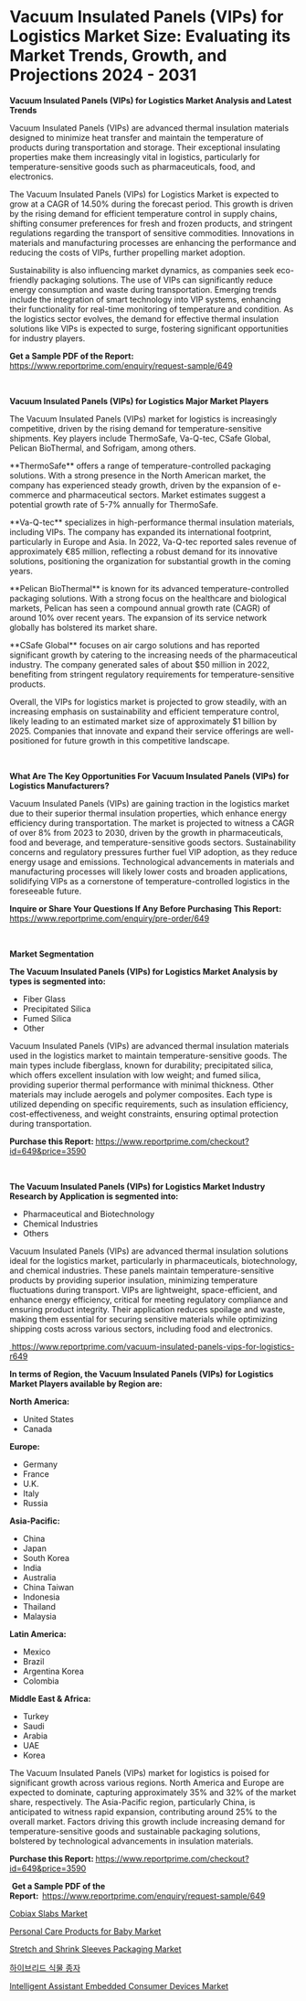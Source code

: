 <p><h1>Vacuum Insulated Panels (VIPs) for Logistics Market Size: Evaluating its Market Trends, Growth, and Projections 2024 - 2031</h1></p><p><strong>Vacuum Insulated Panels (VIPs) for Logistics Market Analysis and Latest Trends</strong></p>
<p><p>Vacuum Insulated Panels (VIPs) are advanced thermal insulation materials designed to minimize heat transfer and maintain the temperature of products during transportation and storage. Their exceptional insulating properties make them increasingly vital in logistics, particularly for temperature-sensitive goods such as pharmaceuticals, food, and electronics.</p><p>The Vacuum Insulated Panels (VIPs) for Logistics Market is expected to grow at a CAGR of 14.50% during the forecast period. This growth is driven by the rising demand for efficient temperature control in supply chains, shifting consumer preferences for fresh and frozen products, and stringent regulations regarding the transport of sensitive commodities. Innovations in materials and manufacturing processes are enhancing the performance and reducing the costs of VIPs, further propelling market adoption.</p><p>Sustainability is also influencing market dynamics, as companies seek eco-friendly packaging solutions. The use of VIPs can significantly reduce energy consumption and waste during transportation. Emerging trends include the integration of smart technology into VIP systems, enhancing their functionality for real-time monitoring of temperature and condition. As the logistics sector evolves, the demand for effective thermal insulation solutions like VIPs is expected to surge, fostering significant opportunities for industry players.</p></p>
<p><strong>Get a Sample PDF of the Report:&nbsp;</strong> <a href="https://www.reportprime.com/enquiry/request-sample/649">https://www.reportprime.com/enquiry/request-sample/649</a></p>
<p>&nbsp;</p>
<p><strong>Vacuum Insulated Panels (VIPs) for Logistics Major Market Players</strong></p>
<p><p>The Vacuum Insulated Panels (VIPs) market for logistics is increasingly competitive, driven by the rising demand for temperature-sensitive shipments. Key players include ThermoSafe, Va-Q-tec, CSafe Global, Pelican BioThermal, and Sofrigam, among others.</p><p>**ThermoSafe** offers a range of temperature-controlled packaging solutions. With a strong presence in the North American market, the company has experienced steady growth, driven by the expansion of e-commerce and pharmaceutical sectors. Market estimates suggest a potential growth rate of 5-7% annually for ThermoSafe.</p><p>**Va-Q-tec** specializes in high-performance thermal insulation materials, including VIPs. The company has expanded its international footprint, particularly in Europe and Asia. In 2022, Va-Q-tec reported sales revenue of approximately €85 million, reflecting a robust demand for its innovative solutions, positioning the organization for substantial growth in the coming years.</p><p>**Pelican BioThermal** is known for its advanced temperature-controlled packaging solutions. With a strong focus on the healthcare and biological markets, Pelican has seen a compound annual growth rate (CAGR) of around 10% over recent years. The expansion of its service network globally has bolstered its market share.</p><p>**CSafe Global** focuses on air cargo solutions and has reported significant growth by catering to the increasing needs of the pharmaceutical industry. The company generated sales of about $50 million in 2022, benefiting from stringent regulatory requirements for temperature-sensitive products.</p><p>Overall, the VIPs for logistics market is projected to grow steadily, with an increasing emphasis on sustainability and efficient temperature control, likely leading to an estimated market size of approximately $1 billion by 2025. Companies that innovate and expand their service offerings are well-positioned for future growth in this competitive landscape.</p></p>
<p>&nbsp;</p>
<p><strong>What Are The Key Opportunities For Vacuum Insulated Panels (VIPs) for Logistics Manufacturers?</strong></p>
<p><p>Vacuum Insulated Panels (VIPs) are gaining traction in the logistics market due to their superior thermal insulation properties, which enhance energy efficiency during transportation. The market is projected to witness a CAGR of over 8% from 2023 to 2030, driven by the growth in pharmaceuticals, food and beverage, and temperature-sensitive goods sectors. Sustainability concerns and regulatory pressures further fuel VIP adoption, as they reduce energy usage and emissions. Technological advancements in materials and manufacturing processes will likely lower costs and broaden applications, solidifying VIPs as a cornerstone of temperature-controlled logistics in the foreseeable future.</p></p>
<p><strong>Inquire or Share Your Questions If Any Before Purchasing This Report:</strong> <a href="https://www.reportprime.com/enquiry/pre-order/649">https://www.reportprime.com/enquiry/pre-order/649</a></p>
<p>&nbsp;</p>
<p><strong>Market Segmentation</strong></p>
<p><strong>The Vacuum Insulated Panels (VIPs) for Logistics Market Analysis by types is segmented into:</strong></p>
<p><ul><li>Fiber Glass</li><li>Precipitated Silica</li><li>Fumed Silica</li><li>Other</li></ul></p>
<p><p>Vacuum Insulated Panels (VIPs) are advanced thermal insulation materials used in the logistics market to maintain temperature-sensitive goods. The main types include fiberglass, known for durability; precipitated silica, which offers excellent insulation with low weight; and fumed silica, providing superior thermal performance with minimal thickness. Other materials may include aerogels and polymer composites. Each type is utilized depending on specific requirements, such as insulation efficiency, cost-effectiveness, and weight constraints, ensuring optimal protection during transportation.</p></p>
<p><strong>Purchase this Report:&nbsp;</strong><a href="https://www.reportprime.com/checkout?id=649&price=3590">https://www.reportprime.com/checkout?id=649&price=3590</a></p>
<p>&nbsp;</p>
<p><strong>The Vacuum Insulated Panels (VIPs) for Logistics Market Industry Research by Application is segmented into:</strong></p>
<p><ul><li>Pharmaceutical and Biotechnology</li><li>Chemical Industries</li><li>Others</li></ul></p>
<p><p>Vacuum Insulated Panels (VIPs) are advanced thermal insulation solutions ideal for the logistics market, particularly in pharmaceuticals, biotechnology, and chemical industries. These panels maintain temperature-sensitive products by providing superior insulation, minimizing temperature fluctuations during transport. VIPs are lightweight, space-efficient, and enhance energy efficiency, critical for meeting regulatory compliance and ensuring product integrity. Their application reduces spoilage and waste, making them essential for securing sensitive materials while optimizing shipping costs across various sectors, including food and electronics.</p></p>
<p><a href="https://www.reportprime.com/vacuum-insulated-panels-vips-for-logistics-r649">&nbsp;https://www.reportprime.com/vacuum-insulated-panels-vips-for-logistics-r649</a></p>
<p><strong>In terms of Region, the Vacuum Insulated Panels (VIPs) for Logistics Market Players available by Region are:</strong></p>
<p>
    <p> <strong> North America: </strong>
        <ul>
            <li>United States</li>
            <li>Canada</li>
        </ul>
        </p> 
    <p> <strong> Europe: </strong>
        <ul>
            <li>Germany</li>
            <li>France</li>
            <li>U.K.</li>
            <li>Italy</li>
            <li>Russia</li>
        </ul>
        </p> 
    <p> <strong> Asia-Pacific: </strong>
        <ul>
            <li>China</li>
            <li>Japan</li>
            <li>South Korea</li>
            <li>India</li>
            <li>Australia</li>
            <li>China Taiwan</li>
            <li>Indonesia</li>
            <li>Thailand</li>
            <li>Malaysia</li>
        </ul>
        </p> 
    <p> <strong> Latin America: </strong>
        <ul>
            <li>Mexico</li>
            <li>Brazil</li>
            <li>Argentina Korea</li>
            <li>Colombia</li>
        </ul>
        </p> 
    <p> <strong> Middle East & Africa: </strong>
        <ul>
            <li>Turkey</li>
            <li>Saudi</li>
            <li>Arabia</li>
            <li>UAE</li>
            <li>Korea</li>
        </ul>
    </p>
    </p>
<p><p>The Vacuum Insulated Panels (VIPs) market for logistics is poised for significant growth across various regions. North America and Europe are expected to dominate, capturing approximately 35% and 32% of the market share, respectively. The Asia-Pacific region, particularly China, is anticipated to witness rapid expansion, contributing around 25% to the overall market. Factors driving this growth include increasing demand for temperature-sensitive goods and sustainable packaging solutions, bolstered by technological advancements in insulation materials.</p></p>
<p><strong>Purchase this Report: </strong><a href="https://www.reportprime.com/checkout?id=649&price=3590">https://www.reportprime.com/checkout?id=649&price=3590</a></p>
<p>&nbsp;<strong>Get a Sample PDF of the Report:&nbsp;&nbsp;</strong><a href="https://www.reportprime.com/enquiry/request-sample/649">https://www.reportprime.com/enquiry/request-sample/649</a></p>
<p><strong></strong></p>
<p><p><a href="https://medium.com/@kareeout89567/driving-market-forces-in-the-cobiax-slabs-market-market-trends-and-future-forecasts-till-2031-467fd198c9c7">Cobiax Slabs Market</a></p><p><a href="https://issuu.com/reportprime-2/docs/personal-care-products-for-baby-mar_afad93c920f808">Personal Care Products for Baby Market</a></p><p><a href="https://www.linkedin.com/pulse/emerging-opportunities-challenges-global-stretch-shrink-kphme?trackingId=leCxr2aHT%2FC8raZRc7kxYg%3D%3D">Stretch and Shrink Sleeves Packaging Market</a></p><p><a href="https://medium.com/@macking460/%ED%95%98%EC%9D%B4%EB%B8%8C%EB%A6%AC%EB%93%9C-%EC%8B%9D%EB%AC%BC-%EC%A2%85%EC%9E%90-%EC%8B%9C%EC%9E%A5-%EA%B7%9C%EB%AA%A8-%EB%B0%8F-%EC%A0%90%EC%9C%A0%EC%9C%A8-%EB%B6%84%EC%84%9D-%EC%84%B1%EC%9E%A5-%EB%8F%99%ED%96%A5-%EB%B0%8F-2024-2031%EB%85%84-%EC%98%88%EC%B8%A1-897ae000247d">하이브리드 식물 종자</a></p><p><a href="https://www.linkedin.com/pulse/charting-future-comprehensive-analysis-global-intelligent-huylf?trackingId=zqqc6DUVS7OEMguP8lCdiA%3D%3D">Intelligent Assistant Embedded Consumer Devices Market</a></p></p>